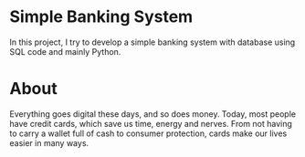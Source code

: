 # Simple Banking System
In this project, I try to develop a simple banking system with database using SQL code and mainly Python.
# About
Everything goes digital these days, and so does money. Today, most people have credit cards, which save us time, energy and nerves. From not having to carry a wallet full of cash to consumer protection, cards make our lives easier in many ways. 
